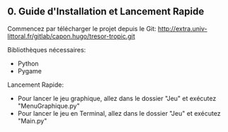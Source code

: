 ## 0. Guide d'Installation et Lancement Rapide

Commencez par télécharger le projet depuis le Git:
http://extra.univ-littoral.fr/gitlab/capon.hugo/tresor-tropic.git


Bibliothèques nécessaires:
- Python
- Pygame

Lancement Rapide:
- Pour lancer le jeu graphique, allez dans le dossier "Jeu" et exécutez  "MenuGraphique.py"
- Pour lancer le jeu en Terminal, allez dans le dossier "Jeu" et exécutez  "Main.py"
